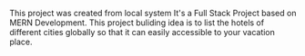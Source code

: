 This project was created from local system It's a Full Stack Project based on MERN Development. This project buliding idea is to list the hotels of different cities globally so that it can easily accessible to
your vacation place.
